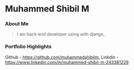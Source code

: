 # Muhammed Shibil M

### About Me

> I am back-end developer using with django, 

### Portfolio Highlights

 Github - https://github.com/muhammedshibilm,
 Linkdin - https://www.linkedin.com/in/muhammed-shibil-m-243381229
